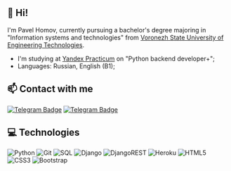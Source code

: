 ## 👋 Hi! 

I'm Pavel Homov, currently pursuing a bachelor's degree majoring in "Information systems and technologies" from [Voronezh State University of Engineering Technologies](https://vsuet.ru/).

+ I'm studying at [Yandex Practicum](https://practicum.com/) on "Python backend developer+";
+ Languages: Russian, English (B1);

## 📫 Contact with me<br>
[![Telegram Badge](https://img.shields.io/badge/-@pavelhomov-0088CC?style=flat&logo=Telegram&logoColor=white)](https://t.me/pavelhomov "Priority to communicate")
[![Telegram Badge](https://img.shields.io/badge/-PavelHomov-0088CC?style=flat&logo=vk&logoColor=white)](https://vk.com/pavelhomov "Russian social network")

## 💻 Technologies
![Python](https://img.shields.io/badge/-Python-8fcfd1?style=flat&logo=Python)
![Git](https://img.shields.io/badge/-Git-gray?style=flat&logo=git)
![SQL](https://img.shields.io/badge/-MySQL-blue?style=flat&logo=Mysql&logoColor=black)
![Django](https://img.shields.io/badge/Django-092E20?style=flat&logo=django&logoColor=white)
![DjangoREST](https://img.shields.io/badge/Django-REST-ff1709?style=flat&logo=django&logoColor=white&color=ff1709&labelColor=gray)
![Heroku](https://img.shields.io/badge/-Heroku-430098?style=flat&logo=heroku)
![HTML5](https://img.shields.io/badge/-HTML5-E34F26?style=flat&logo=html5&logoColor=white)
![CSS3](https://img.shields.io/badge/CSS3-%231572B6.svg?style=flat&logo=css3&logoColor=white)
![Bootstrap](https://img.shields.io/badge/-Bootstrap-563D7C?style=flat&logo=bootstrap)




